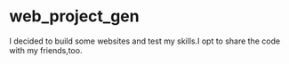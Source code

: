 # web_project_gen
I decided to build some websites and test my skills.I opt to share the code with my friends,too.
